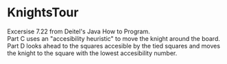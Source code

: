 # KnightsTour
Excersise 7.22 from Deitel's Java How to Program.   
Part C uses an "accesibility heuristic" to move the knight around the board.   
Part D looks ahead to the squares accesible by the tied squares and moves the knight to the square with the lowest accesibility number.  



